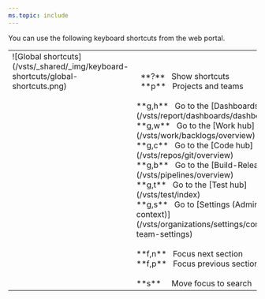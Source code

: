 ```yaml
---
ms.topic: include
---
```



<a id="global-shortcuts"></a>

You can use the following keyboard shortcuts from the web portal.

<table>
<tbody valign="top">
<tr>
<td>![Global shortcuts](/vsts/_shared/_img/keyboard-shortcuts/global-shortcuts.png)</td>
<td>
<br/>
<br/>
&nbsp;&nbsp;**?**&nbsp;&nbsp;&nbsp;Show shortcuts<br/>
&nbsp;&nbsp;**p**&nbsp;&nbsp;&nbsp;Projects and teams<br/>
<br/>
**g,h**&nbsp;&nbsp;&nbsp;Go to the [Dashboards hub](/vsts/report/dashboards/dashboards)<br/>
**g,w**&nbsp;&nbsp;&nbsp;Go to the [Work hub](/vsts/work/backlogs/overview)<br/>
**g,c**&nbsp;&nbsp;&nbsp;Go to the [Code hub](/vsts/repos/git/overview)<br/>
**g,b**&nbsp;&nbsp;&nbsp;Go to the [Build-Release hub](/vsts/pipelines/overview)<br/>
**g,t**&nbsp;&nbsp;&nbsp;Go to the [Test hub](/vsts/test/index)<br/>
**g,s**&nbsp;&nbsp;&nbsp;Go to [Settings (Admin context)](/vsts/organizations/settings/configure-team-settings)<br/>

<br/>
**f,n**&nbsp;&nbsp;&nbsp;Focus next section<br/>
**f,p**&nbsp;&nbsp;&nbsp;Focus previous section<br/>
<br/>
**s**&nbsp;&nbsp;&nbsp;&nbsp;&nbsp;Move focus to search<br/>
</td>
</tr>
</tbody>
</table>


<!---
g,k&nbsp;&nbsp;&nbsp;Go to [wiki](/vsts/project/wiki/add-edit-wiki)<br/>
-->
